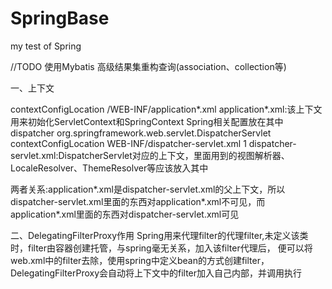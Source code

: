 # SpringBase
my test of Spring 

//TODO
使用Mybatis 高级结果集重构查询(association、collection等)



一、上下文

<context-param>
        <param-name>contextConfigLocation</param-name>
        <param-value>
            /WEB-INF/application*.xml
        </param-value>
</context-param>
application*.xml:该上下文用来初始化ServletContext和SpringContext
Spring相关配置放在其中


<servlet>
    <servlet-name>dispatcher</servlet-name>
    <servlet-class>org.springframework.web.servlet.DispatcherServlet</servlet-class>
    <init-param>
        <param-name>contextConfigLocation</param-name>
        <param-value>WEB-INF/dispatcher-servlet.xml</param-value>
    </init-param>
    <load-on-startup>1</load-on-startup>
</servlet>
dispatcher-servlet.xml:DispatcherServlet对应的上下文，里面用到的视图解析器、
LocaleResolver、ThemeResolver等应该放入其中

两者关系:application*.xml是dispatcher-servlet.xml的父上下文，所以dispatcher-servlet.xml里面的东西对application*.xml不可见，而application*.xml里面的东西对dispatcher-servlet.xml可见

二、DelegatingFilterProxy作用
Spring用来代理filter的代理filter,未定义该类时，filter由容器创建托管，与spring毫无关系，加入该filter代理后，
便可以将web.xml中的filter去除，使用spring中定义bean的方式创建filter，DelegatingFilterProxy会自动将上下文中的filter加入自己内部，并调用执行









